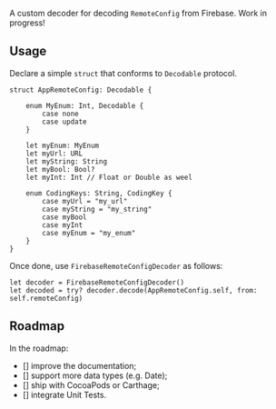 A custom decoder for decoding `RemoteConfig` from Firebase. Work in progress!

## Usage

Declare a simple `struct` that conforms to `Decodable` protocol.

```
struct AppRemoteConfig: Decodable {
    
    enum MyEnum: Int, Decodable {
        case none
        case update
    }

    let myEnum: MyEnum
    let myUrl: URL
    let myString: String
    let myBool: Bool?
    let myInt: Int // Float or Double as weel

    enum CodingKeys: String, CodingKey {
        case myUrl = "my_url"
        case myString = "my_string"
        case myBool
        case myInt
        case myEnum = "my_enum"
    }
}
```

Once done, use `FirebaseRemoteConfigDecoder` as follows:

```
let decoder = FirebaseRemoteConfigDecoder()
let decoded = try? decoder.decode(AppRemoteConfig.self, from: self.remoteConfig)    
```

## Roadmap

In the roadmap:
- [] improve the documentation;
- [] support more data types (e.g. Date);
- [] ship with CocoaPods or Carthage;
- [] integrate Unit Tests.
